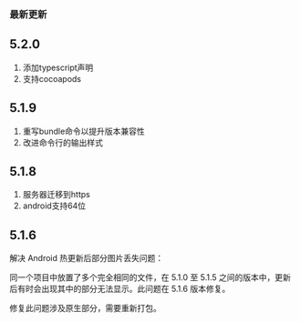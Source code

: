 
### 最新更新

## 5.2.0

1. 添加typescript声明
2. 支持cocoapods

## 5.1.9

1. 重写bundle命令以提升版本兼容性
2. 改进命令行的输出样式


## 5.1.8

1. 服务器迁移到https
2. android支持64位


## 5.1.6

解决 Android 热更新后部分图片丢失问题：

同一个项目中放置了多个完全相同的文件，在 5.1.0 至 5.1.5 之间的版本中，更新后有时会出现其中的部分无法显示。此问题在 5.1.6 版本修复。

修复此问题涉及原生部分，需要重新打包。